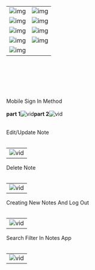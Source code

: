 <table>
  <tr>
    <td>
      <img src="https://github.com/suraj-khot-19/img/blob/main/notes1.jpg" alt="img">
    </td>
    <td>
      <img src="https://github.com/suraj-khot-19/img/blob/main/notes2.jpg" alt="img">
    </td>
  </tr>
  <tr>
    <td>
      <img src="https://github.com/suraj-khot-19/img/blob/main/notes3.jpg" alt="img">
    </td>
    <td>
      <img src="https://github.com/suraj-khot-19/img/blob/main/notes4.jpg" alt="img">
    </td>
  </tr>

  <tr>
    <td>
      <img src="https://github.com/suraj-khot-19/img/blob/main/notes5.jpg" alt="img">
    </td>
    <td>
      <img src="https://github.com/suraj-khot-19/img/blob/main/notes6.jpg" alt="img">
    </td>
  </tr>
  <tr>
    <td>
      <img src="https://github.com/suraj-khot-19/img/blob/main/notes7.jpg" alt="img">
    </td>
    <td>
      <img src="https://github.com/suraj-khot-19/img/blob/main/notes8.jpg" alt="img">
    </td>
  </tr>
  <tr>
    <td>
      <img src="https://github.com/suraj-khot-19/img/blob/main/notes9.jpg" alt="img">
    </td>
  </tr>
</table>
<br><br>

<br><br>
<table>
  <tr>Mobile Sign In Method</tr>
  <br><br>
  <tr><b>part 1</b><img src="https://github.com/suraj-khot-19/img/blob/main/xnotes2_1.gif" alt="vid"></tr>
  <tr><b>part 2</b> <img src="https://github.com/suraj-khot-19/img/blob/main/xnotes2_2.gif" alt="vid"></tr>
</table>

<table>
  <tr>Edit/Update Note</tr>
  <br><br>
  <td><img src="https://github.com/suraj-khot-19/img/blob/main/xnotes5.gif" alt="vid"></td>
</table>

<table>
  <tr>Delete Note</tr>
  <br><br>
  <td><img src="https://github.com/suraj-khot-19/img/blob/main/xnotes4.gif" alt="vid"></td>
</table>

<table>
  <tr>Creating New Notes And Log Out</tr>
  <br><br>
  <td><img src="https://github.com/suraj-khot-19/img/blob/main/xnotes3.gif" alt="vid"></td>
</table>

<table>
  <tr>Search Filter In Notes App</tr>
  <br><br>
  <td><img src="https://github.com/suraj-khot-19/img/blob/main/xnotes1.gif" alt="vid"></td>
</table>

